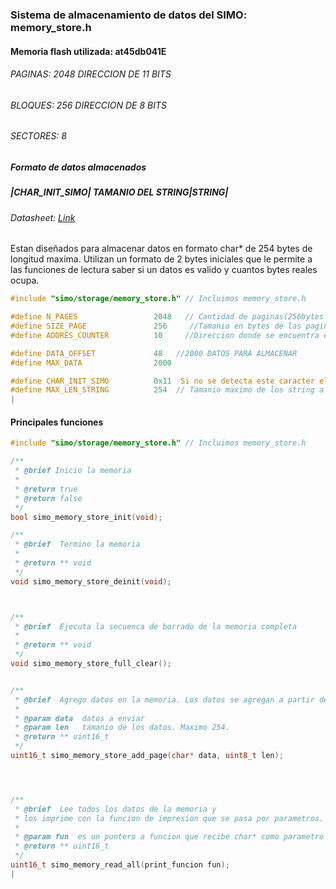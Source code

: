 ### Sistema de almacenamiento de datos del SIMO: memory_store.h



 ####  Memoria flash utilizada: at45db041E
 ###### PAGINAS: 2048        DIRECCION DE 11 BITS
 ###### BLOQUES: 256         DIRECCION DE 8 BITS
 ###### SECTORES: 8  
 
 ##### Formato de datos almacenados
 ##### |CHAR_INIT_SIMO| TAMANIO DEL STRING|STRING|
 ###### Datasheet: [Link](https://github.com/Germanvelardez2018/simo.v2/blob/master/core/include/simo/storage/Datasheets/AT45DB041E.pdf)
 
Estan diseñados para almacenar datos en formato char* de 254 bytes de longitud maxima.
Utilizan un formato de 2 bytes iniciales que le permite a las funciones de lectura saber si un datos es valido y cuantos bytes reales ocupa.
```c  
#include "simo/storage/memory_store.h" // Incluimos memory_store.h

#define N_PAGES                 2048   // Cantidad de paginas(256bytes disponibles)
#define SIZE_PAGE               256     //Tamanio en bytes de las paginas
#define ADDRES_COUNTER          10     //Direccion donde se encuentra el contador de datos

#define DATA_OFFSET             48   //2000 DATOS PARA ALMACENAR
#define MAX_DATA                2000

#define CHAR_INIT_SIMO          0x11  Si no se detecta este caracter el string es invalido y se descarta
#define MAX_LEN_STRING          254  // Tamanio maximo de los string a almacenar
|
```
#### Principales funciones

```c  
#include "simo/storage/memory_store.h" // Incluimos memory_store.h

/**
 * @brief Inicio la memoria
 * 
 * @return true 
 * @return false 
 */
bool simo_memory_store_init(void);

/**
 * @brief  Termino la memoria
 * 
 * @return ** void 
 */
void simo_memory_store_deinit(void);



/**
 * @brief  Ejecuta la secuenca de borrado de la memoria completa
 * 
 * @return ** void 
 */
void simo_memory_store_full_clear();


/**
 * @brief  Agrego datos en la memoria. Los datos se agregan a partir de la posicion OFFSETDATA
 * 
 * @param data  datos a enviar
 * @param len   tamanio de los datos. Maximo 254.
 * @return ** uint16_t 
 */
uint16_t simo_memory_store_add_page(char* data, uint8_t len);




/**
 * @brief  Lee todos los datos de la memoria y 
 * los imprime con la funcion de impresion que se pasa por parametros. Esta funcion podria ser una funcion que envie los datos por mqtt
 * 
 * @param fun  es un puntero a funcion que recibe char* como parametro y devuelve void.
 * @return ** uint16_t 
 */
uint16_t simo_memory_read_all(print_funcion fun);
|
```